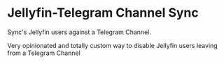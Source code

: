 # Jellyfin-Telegram Channel Sync
Sync's Jellyfin users against a Telegram Channel.

Very opinionated and totally custom way to disable Jellyfin users leaving from a Telegram Channel